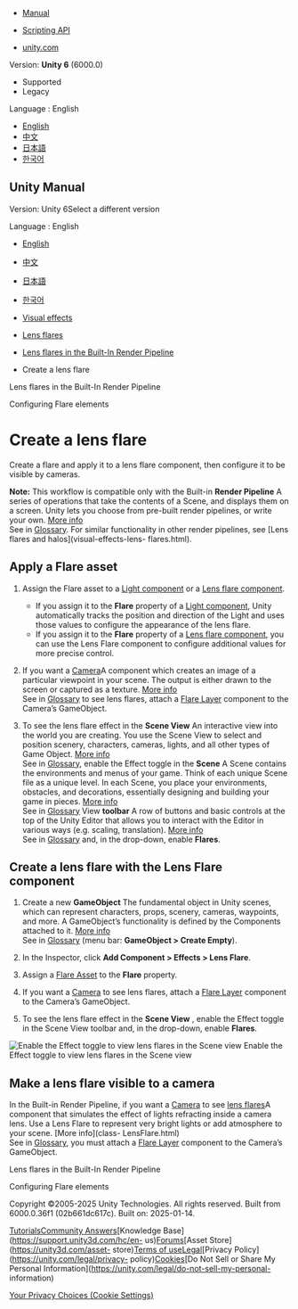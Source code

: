 [](https://docs.unity3d.com)

  * [Manual](../Manual/index.html)
  * [Scripting API](../ScriptReference/index.html)

  * [unity.com](https://unity.com/)

Version: **Unity 6** (6000.0)

  * Supported
  * Legacy

Language : English

  * [English](/Manual/create-lens-flare.html)
  * [中文](/cn/current/Manual/create-lens-flare.html)
  * [日本語](/ja/current/Manual/create-lens-flare.html)
  * [한국어](/kr/current/Manual/create-lens-flare.html)

[](https://docs.unity3d.com)

## Unity Manual

Version: Unity 6Select a different version

Language : English

  * [English](/Manual/create-lens-flare.html)
  * [中文](/cn/current/Manual/create-lens-flare.html)
  * [日本語](/ja/current/Manual/create-lens-flare.html)
  * [한국어](/kr/current/Manual/create-lens-flare.html)

  * [Visual effects](visual-effects.html)
  * [Lens flares](visual-effects-lens-flares.html)
  * [Lens flares in the Built-In Render Pipeline](lens-flare-birp.html)
  * Create a lens flare

[](lens-flare-birp.html)

Lens flares in the Built-In Render Pipeline

[](configuring-flare-elements.html)

Configuring Flare elements

# Create a lens flare

Create a flare and apply it to a lens flare component, then configure it to be
visible by cameras.

**Note:** This workflow is compatible only with the Built-in **Render
Pipeline** A series of operations that take the contents of a Scene, and
displays them on a screen. Unity lets you choose from pre-built render
pipelines, or write your own. [More info](render-pipelines.html)  
See in [Glossary](Glossary.html#Renderpipeline). For similar functionality in
other render pipelines, see [Lens flares and halos](visual-effects-lens-
flares.html).

## Apply a Flare asset

  1. Assign the Flare asset to a [Light component](class-Light.html) or a [Lens flare component](class-LensFlare.html). 
     * If you assign it to the **Flare** property of a [Light component](class-Light.html), Unity automatically tracks the position and direction of the Light and uses those values to configure the appearance of the lens flare.
     * If you assign it to the **Flare** property of a [Lens flare component](class-LensFlare.html), you can use the Lens Flare component to configure additional values for more precise control.
  2. If you want a [Camera](class-Camera.html)A component which creates an image of a particular viewpoint in your scene. The output is either drawn to the screen or captured as a texture. [More info](CamerasOverview.html)  
See in [Glossary](Glossary.html#Camera) to see lens flares, attach a [Flare
Layer](class-FlareLayer.html) component to the Camera’s GameObject.

  3. To see the lens flare effect in the **Scene View** An interactive view into the world you are creating. You use the Scene View to select and position scenery, characters, cameras, lights, and all other types of Game Object. [More info](UsingTheSceneView.html)  
See in [Glossary](Glossary.html#SceneView), enable the Effect toggle in the
**Scene** A Scene contains the environments and menus of your game. Think of
each unique Scene file as a unique level. In each Scene, you place your
environments, obstacles, and decorations, essentially designing and building
your game in pieces. [More info](CreatingScenes.html)  
See in [Glossary](Glossary.html#Scene) View **toolbar** A row of buttons and
basic controls at the top of the Unity Editor that allows you to interact with
the Editor in various ways (e.g. scaling, translation). [More
info](Toolbar.html)  
See in [Glossary](Glossary.html#Toolbar) and, in the drop-down, enable
**Flares**.

## Create a lens flare with the Lens Flare component

  1. Create a new **GameObject** The fundamental object in Unity scenes, which can represent characters, props, scenery, cameras, waypoints, and more. A GameObject’s functionality is defined by the Components attached to it. [More info](class-GameObject.html)  
See in [Glossary](Glossary.html#GameObject) (menu bar: **GameObject > Create
Empty**).

  2. In the Inspector, click **Add Component > Effects > Lens Flare**.
  3. Assign a [Flare Asset](class-Flare.html) to the **Flare** property.
  4. If you want a [Camera](class-Camera.html) to see lens flares, attach a [Flare Layer](class-FlareLayer.html) component to the Camera’s GameObject.
  5. To see the lens flare effect in the **Scene View** , enable the Effect toggle in the Scene View toolbar and, in the drop-down, enable **Flares**.

![Enable the Effect toggle to view lens flares in the Scene
view](../uploads/Main/LensFlare-FXButton.png) Enable the Effect toggle to view
lens flares in the Scene view

## Make a lens flare visible to a camera

In the Built-in Render Pipeline, if you want a [Camera](class-Camera.html) to
see [lens flares](class-Flare.html)A component that simulates the effect of
lights refracting inside a camera lens. Use a Lens Flare to represent very
bright lights or add atmosphere to your scene. [More info](class-
LensFlare.html)  
See in [Glossary](Glossary.html#LensFlare), you must attach a [Flare
Layer](class-FlareLayer.html) component to the Camera’s GameObject.

[](lens-flare-birp.html)

Lens flares in the Built-In Render Pipeline

[](configuring-flare-elements.html)

Configuring Flare elements

Copyright ©2005-2025 Unity Technologies. All rights reserved. Built from
6000.0.36f1 (02b661dc617c). Built on: 2025-01-14.

[Tutorials](https://learn.unity.com/)[Community
Answers](https://answers.unity3d.com)[Knowledge
Base](https://support.unity3d.com/hc/en-
us)[Forums](https://forum.unity3d.com)[Asset Store](https://unity3d.com/asset-
store)[Terms of
use](https://docs.unity3d.com/Manual/TermsOfUse.html)[Legal](https://unity.com/legal)[Privacy
Policy](https://unity.com/legal/privacy-
policy)[Cookies](https://unity.com/legal/cookie-policy)[Do Not Sell or Share
My Personal Information](https://unity.com/legal/do-not-sell-my-personal-
information)

[Your Privacy Choices (Cookie Settings)](javascript:void\(0\);)

